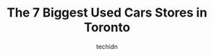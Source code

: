 ---
layout: ampstory
image: https://i0.wp.com/www.auto.or.id/wp-content/uploads/2023/06/az-auto-0-toronto-1686321925.jpeg?resize=640,853
author: techidn
featured: false
description: Toronto, Ontario, Canada is a haven for Used Cars enthusiasts, boasting an impressive array of 7 top-notch establishments. Whether youre a seasoned connoisseur or simply curious to explore 
title: The 7 Biggest Used Cars Stores in Toronto
cover:
   title: The 7 Biggest Used Cars Stores in Toronto
   subtitle: AUTO.OR.ID
   background: https://www.auto.or.id/wp-content/uploads/2023/06/az-auto-0-toronto-1686321925.jpeg

pages: 
 - layout: thirds
   top: <h1>#1 Good Fellows Auto Wholesalers</h1>
   bottom: "<p>Ask for Hanan! Ive recommended so many of my friends to him after he helped out so much with getting my new car. He was such a great help, kind & didnt waste no tim</p>"
   background: https://www.auto.or.id/wp-content/uploads/2023/06/az-auto-1-toronto-1686321927.jpeg
   backgroundblur: true
 - layout: thirds
   top: <h1>#2 Coliseum Auto Sales on Weston</h1>
   bottom: "<p>301 Weston Rd, Toronto, ON M6N 3P1, Canada</p>"
   background: https://www.auto.or.id/wp-content/uploads/2023/06/az-auto-2-toronto-1686321928.jpeg
   cta:
      link: https://www.auto.or.id/the-7-biggest-used-cars-stores-in-toronto/
      text: The 7 Biggest Used Cars Stores in Toronto
 - layout: thirds
   top: <h1>#3 Car Connection Toronto</h1>
   bottom: "<p>1117 Finch Ave W, North York, ON M3J 2B7, Canada</p>"
   background: https://images.unsplash.com/photo-1530675706010-bc677ce30ab6?ixlib=rb-4.0.3&ixid=MnwxMjA3fDB8MHxwaG90by1wYWdlfHx8fGVufDB8fHx8&auto=format&fit=crop&w=640&h=853&q=80
   cta:
      link: https://www.auto.or.id/the-7-biggest-used-cars-stores-in-toronto/
      text: The 7 Biggest Used Cars Stores in Toronto
 - layout: thirds
   top: <h1>#4 Toronto Best Auto</h1>
   bottom: "<p>2323 Keele St # 2, North York, ON M6M 4A1, Canada</p>"
   background: https://images.unsplash.com/photo-1628685083829-d31d88bb2757?ixlib=rb-4.0.3&ixid=MnwxMjA3fDB8MHxwaG90by1wYWdlfHx8fGVufDB8fHx8&auto=format&fit=crop&w=640&h=853&q=80
   cta:
      link: https://www.auto.or.id/the-7-biggest-used-cars-stores-in-toronto/
      text: The 7 Biggest Used Cars Stores in Toronto
 - layout: thirds
   top: <h1>#5 Mr.Motor</h1>
   bottom: "<p>1025 Finch Ave W, Toronto, ON M3J 2C7, Canada</p>"
   background: https://images.unsplash.com/photo-1512374554703-ce361659d5ce?ixlib=rb-4.0.3&ixid=MnwxMjA3fDB8MHxwaG90by1wYWdlfHx8fGVufDB8fHx8&auto=format&fit=crop&w=640&h=853&q=80
   cta:
      link: https://www.auto.or.id/the-7-biggest-used-cars-stores-in-toronto/
      text: The 7 Biggest Used Cars Stores in Toronto
 - layout: thirds
   top: <h1>#6 Stark Auto Sales</h1>
   bottom: "<p>160 Union St, Toronto, ON M6N 3M9, Canada</p>"
   background: https://images.unsplash.com/photo-1504215680853-026ed2a45def?ixlib=rb-4.0.3&ixid=MnwxMjA3fDB8MHxwaG90by1wYWdlfHx8fGVufDB8fHx8&auto=format&fit=crop&w=640&h=853&q=80
   cta:
      link: https://www.auto.or.id/the-7-biggest-used-cars-stores-in-toronto/
      text: The 7 Biggest Used Cars Stores in Toronto
 - layout: thirds
   top: <h1>#7 Car Solutions Canada Inc.</h1>
   bottom: "<p>3715 Keele St #18, North York, ON M3J 1N1, Canada</p>"
   background: https://images.unsplash.com/photo-1560361586-8242b1fc06c5?ixlib=rb-4.0.3&ixid=MnwxMjA3fDB8MHxwaG90by1wYWdlfHx8fGVufDB8fHx8&auto=format&fit=crop&w=640&h=853&q=80
   cta:
      link: https://www.auto.or.id/the-7-biggest-used-cars-stores-in-toronto/
      text: The 7 Biggest Used Cars Stores in Toronto
 - layout: thirds
   middle: Continue reading...
   background: https://images.unsplash.com/photo-1602343858784-d837e63a79c1?ixlib=rb-4.0.3&ixid=MnwxMjA3fDB8MHxwaG90by1wYWdlfHx8fGVufDB8fHx8&auto=format&fit=crop&w=640&h=853&q=80
   cta:
      link: https://www.auto.or.id/the-7-biggest-used-cars-stores-in-toronto/
      text: The 7 Biggest Used Cars Stores in Toronto

---